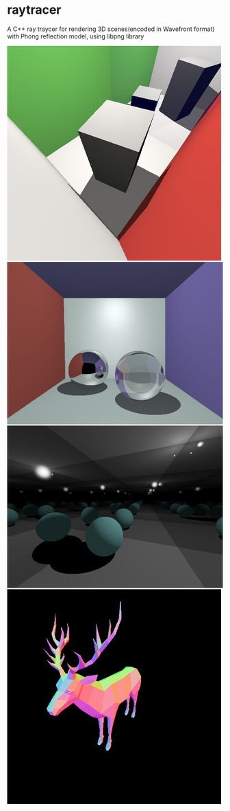 # raytracer
A C++ ray traycer for rendering 3D scenes(encoded in Wavefront format) with Phong reflection model, using libpng library

![alt text](https://github.com/Andr0901/raytracer/blob/main/raytracer/tests/classic_box/second.png?raw=true)
![alt text](https://github.com/Andr0901/raytracer/blob/main/raytracer/tests/box/cube.png?raw=true)
![alt text](https://github.com/Andr0901/raytracer/blob/main/raytracer/tests/mirrors/result.png?raw=true)
![alt text](https://github.com/Andr0901/raytracer/blob/main/raytracer-debug/tests/deer/normal.png?raw=true)
